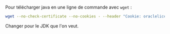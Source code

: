 Pour télécharger java en une ligne de commande avec `wget` :

``` sh
wget --no-check-certificate --no-cookies - --header "Cookie: oraclelicense=accept-securebackup-cookie" http://download.oracle.com/otn-pub/java/jdk/7u51-b13/jdk-7u51-linux-x64.tar.gz
```

Changer pour le JDK que l'on veut.

<!-- --- tags:linux, java -->